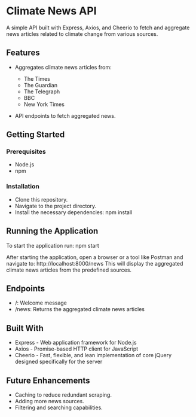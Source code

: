 # Climate News API
A simple API built with Express, Axios, and Cheerio to fetch and aggregate news articles related to climate change from various sources.

## Features
- Aggregates climate news articles from:
  - The Times
  - The Guardian
  - The Telegraph
  - BBC
  - New York Times

- API endpoints to fetch aggregated news.

## Getting Started
### Prerequisites
- Node.js
- npm

### Installation
- Clone this repository.
- Navigate to the project directory.
- Install the necessary dependencies: npm install

## Running the Application
To start the application run:
npm start

After starting the application, open a browser or a tool like Postman and navigate to:
http://localhost:8000/news
This will display the aggregated climate news articles from the predefined sources.

## Endpoints
- /: Welcome message
- /news: Returns the aggregated climate news articles

## Built With
- Express - Web application framework for Node.js
- Axios - Promise-based HTTP client for JavaScript
- Cheerio - Fast, flexible, and lean implementation of core jQuery designed specifically for the server

## Future Enhancements
- Caching to reduce redundant scraping.
- Adding more news sources.
- Filtering and searching capabilities.
